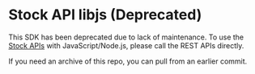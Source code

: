 # Stock API libjs (Deprecated)

This SDK has been deprecated due to lack of maintenance. To use the [Stock APIs](https://developer.adobe.com/stock/docs/api/) with JavaScript/Node.js, please call the REST APIs directly.

If you need an archive of this repo, you can pull from an earlier commit.
